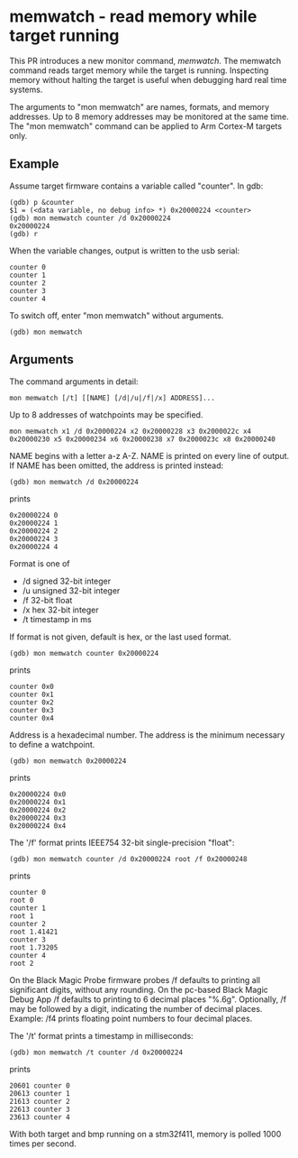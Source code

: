 # memwatch - read memory while target running

This PR introduces a new monitor command, *memwatch*.
The memwatch command reads target memory while the target is running.
Inspecting memory without halting the target is useful when debugging hard real time systems.

The arguments to "mon memwatch" are names, formats, and memory addresses. Up to 8 memory addresses may be monitored at the same time. The "mon memwatch" command can be applied to Arm Cortex-M targets only.

## Example

Assume target firmware contains a variable called "counter". In gdb:

```
(gdb) p &counter
$1 = (<data variable, no debug info> *) 0x20000224 <counter>
(gdb) mon memwatch counter /d 0x20000224
0x20000224
(gdb) r
```
When the variable changes, output is written to the usb serial:

```
counter 0
counter 1
counter 2
counter 3
counter 4
```
To switch off, enter "mon memwatch" without arguments.

```
(gdb) mon memwatch
```

## Arguments

The command arguments in detail:

```
mon memwatch [/t] [[NAME] [/d|/u|/f|/x] ADDRESS]...
```

Up to 8 addresses of watchpoints may be specified.

```
mon memwatch x1 /d 0x20000224 x2 0x20000228 x3 0x2000022c x4 0x20000230 x5 0x20000234 x6 0x20000238 x7 0x2000023c x8 0x20000240
```

NAME begins with a letter a-z A-Z. NAME is printed on every line of output. If NAME has been omitted, the address is printed instead:

```
(gdb) mon memwatch /d 0x20000224
```
prints
```
0x20000224 0
0x20000224 1
0x20000224 2
0x20000224 3
0x20000224 4
```

Format is one of

- /d signed 32-bit integer
- /u unsigned 32-bit integer
- /f 32-bit float
- /x hex 32-bit integer
- /t timestamp in ms

If format is not given, default is hex, or the last used format.

```
(gdb) mon memwatch counter 0x20000224
```
prints
```
counter 0x0
counter 0x1
counter 0x2
counter 0x3
counter 0x4
```

Address is a hexadecimal number. The address is the minimum necessary to define a watchpoint.

```
(gdb) mon memwatch 0x20000224
```
prints
```
0x20000224 0x0
0x20000224 0x1
0x20000224 0x2
0x20000224 0x3
0x20000224 0x4
```
The '/f' format prints IEEE754 32-bit single-precision "float":
```
(gdb) mon memwatch counter /d 0x20000224 root /f 0x20000248
```
prints
```
counter 0
root 0
counter 1
root 1
counter 2
root 1.41421
counter 3
root 1.73205
counter 4
root 2
```

On the Black Magic Probe firmware probes /f defaults to printing all significant digits, without any rounding.
On the pc-based Black Magic Debug App /f defaults to printing to 6 decimal places "%.6g".
Optionally, /f may be followed by a digit, indicating the number of decimal places.
Example: /f4 prints floating point numbers to four decimal places.

The '/t' format prints a timestamp in milliseconds:
```
(gdb) mon memwatch /t counter /d 0x20000224
```
prints
```
20601 counter 0
20613 counter 1
21613 counter 2
22613 counter 3
23613 counter 4
```

With both target and bmp running on a stm32f411, memory is polled 1000 times per second.
